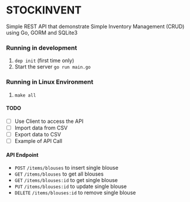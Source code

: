 # STOCKINVENT
Simple REST API that demonstrate Simple Inventory Management (CRUD) using Go, GORM and SQLite3

### Running in development
1. `dep init` (first time only)
2. Start the server `go run main.go`

### Running in Linux Environment
1. `make all`

#### TODO
- [ ] Use Client to access the API
- [ ] Import data from CSV
- [ ] Export data to CSV
- [ ] Example of API Call

#### API Endpoint
- `POST` `/items/blouses` to insert single blouse
- `GET` `/items/blouses` to get all blouses
- `GET` `/items/blouses:id` to get single blouse
- `PUT` `/items/blouses:id` to update single blouse
- `DELETE` `/items/blouses:id` to remove single blouse



